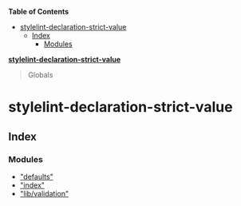 <!-- START doctoc generated TOC please keep comment here to allow auto update -->
<!-- DON'T EDIT THIS SECTION, INSTEAD RE-RUN doctoc TO UPDATE -->
**Table of Contents**

- [stylelint-declaration-strict-value](#stylelint-declaration-strict-value)
  - [Index](#index)
    - [Modules](#modules)

<!-- END doctoc generated TOC please keep comment here to allow auto update -->

**[stylelint-declaration-strict-value](README.md)**

> Globals

# stylelint-declaration-strict-value

## Index

### Modules

* ["defaults"](modules/_defaults_.md)
* ["index"](modules/_index_.md)
* ["lib/validation"](modules/_lib_validation_.md)
